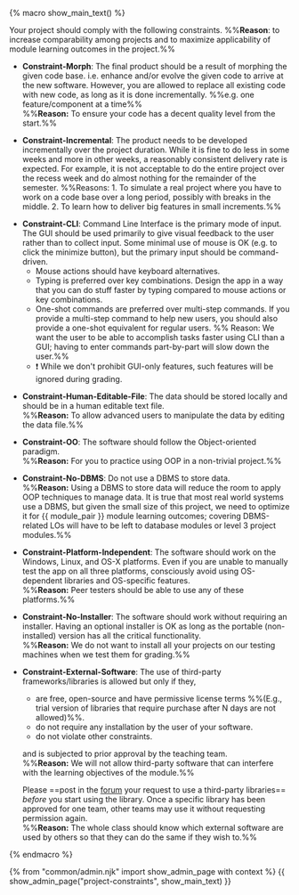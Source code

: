 {% macro show_main_text() %}
<div id="main">

Your project should comply with the following constraints.
%%**Reason**: to increase comparability among projects and to maximize applicability of module learning outcomes in the project.%%

* **Constraint-Morph**: The final product should be a result of morphing the given code base. i.e. enhance and/or evolve the given code to arrive at the new software. However, you are allowed to replace all existing code with new code, as long as it is done incrementally. %%e.g. one feature/component at a time%%<br/>
  %%**Reason:** To ensure your code has a decent quality level from the start.%%
  
* **Constraint-Incremental**: The product needs to be developed incrementally over the project duration. While it is fine to do less in some weeks and more in other weeks, a reasonably consistent delivery rate is expected. For example, it is not acceptable to do the entire project over the recess week and do almost nothing for the remainder of the semester. %%Reasons: 1. To simulate a real project where you have to work on a code base over a long period, possibly with breaks in the middle. 2. To learn how to deliver big features in small increments.%%

<span id="constraint-cli">

* **Constraint-CLI**: Command Line Interface is the primary mode of input. The GUI should be used primarily to give visual feedback to the user rather than to collect input. Some minimal use of mouse is OK (e.g. to click the minimize button), but the primary input should be command-driven. 
  * Mouse actions should have keyboard alternatives. 
  * Typing is preferred over key combinations. Design the app in a way that you can do stuff faster by typing compared to mouse actions or key combinations.
  * <tooltip content="typing the full command and hitting ENTER will complete the task">One-shot commands</tooltip> are preferred over <tooltip content="prompting the user to input one parameter at a time">multi-step commands</tooltip>. If you provide a multi-step command to help new users, you should also provide a one-shot equivalent for regular users. %%&nbsp;Reason: We want the user to be able to accomplish tasks faster using CLI than a GUI; having to enter commands part-by-part will slow down the user.%%
  * :exclamation: While we don't prohibit <tooltip content="i.e. no CLI equivalent">GUI-only</tooltip> features, such features will be ignored during grading. 

</span>

* **Constraint-Human-Editable-File**: The data should be stored locally and should be in a human editable text file.<br/> 
  %%**Reason:** To allow advanced users to manipulate the data by editing the data file.%%

* **Constraint-OO**: The software should follow the Object-oriented paradigm.<br/> 
  %%**Reason:** For you to practice using OOP in a non-trivial project.%%  
    
* **Constraint-No-DBMS**: Do not use a <tooltip content="Database Management System e.g., MySQL">DBMS</tooltip> to store data.<br/>
  %%**Reason:** Using a DBMS to store data will reduce the room to apply OOP techniques to manage data. It is true that most real world systems use a DBMS, but given the small size of this project, we need to optimize it for {{ module_pair }} module learning outcomes; covering DBMS-related LOs will have to be left to database modules or level 3 project modules.%%

* **Constraint-Platform-Independent**: The software should work on the Windows, Linux, and OS-X platforms. Even if you are unable to manually test the app on all three platforms, consciously avoid using OS-dependent libraries and OS-specific features.<br/>
  %%**Reason:** Peer testers should be able to use any of these platforms.%%

* **Constraint-No-Installer**: The software should work without requiring an installer. Having an optional installer is OK as long as the portable (non-installed) version has all the critical functionality.  
  %%**Reason:** We do not want to install all your projects on our testing machines when we test them for grading.%%

* **Constraint-External-Software**: The use of third-party frameworks/libraries is allowed but only if they,
    *   are free, open-source and have permissive license terms %%(E.g., trial version of libraries that require purchase after N days are not allowed)%%.
    *   do not require any installation by the user of your software.
    *   do not violate other constraints.

  and is subjected to prior approval by the teaching team.<br> 
  %%**Reason:** We will not allow third-party software that can interfere with the learning objectives of the module.%%

  Please ==post in the [forum]({{module_org}}/forum/issues) your request to use a third-party libraries== _before_ you start using the library. Once a specific library has been approved for one team, other teams may use it without requesting permission again.<br/>
  %%**Reason:** The whole class should know which external software are used by others so that they can do the same if they wish to.%%


</div>
{% endmacro %}

{% from "common/admin.njk" import show_admin_page with context %}
{{ show_admin_page("project-constraints", show_main_text) }}

